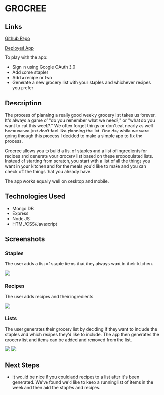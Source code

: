 # GROCREE

## Links

[Github Repo](https://github.com/conspop/grocree)

[Deployed App](https://grocree.herokuapp.com)

To play with the app:
- Sign in using Google OAuth 2.0
- Add some staples
- Add a recipe or two
- Generate a new grocery list with your staples and whichever recipes you prefer

## Description

The process of planning a really good weekly grocery list takes us forever. It's always a game of "do you remember what we need?," or "what do you want to eat this week?." We often forget things or don't eat nearly as well because we just don't feel like planning the list. One day while we were going through this process I decided to make a simple app to fix the process.

Grocree allows you to build a list of staples and a list of ingredients for recipes and generate your grocery list based on these propopulated lists. Instead of starting from scratch, you start with a list of all the things you want in your kitchen and for the meals you'd like to make and you can check off the things that you already have.

The app works equally well on desktop and mobile.

## Technologies Used

- Mongo DB
- Express
- Node JS
- HTML/CSS/Javascript

## Screenshots

### Staples

The user adds a list of staple items that they always want in their kitchen.

<img src='https://github.com/conspop/grocree/blob/master/screenshots/staples.png'>

### Recipes

The user adds recipes and their ingredients.

<img src='https://github.com/conspop/grocree/blob/master/screenshots/recipes.png'>

### Lists

The user generates their grocery list by deciding if they want to include the staples and which recipes they'd like to include. The app then generates the grocery list and items can be added and removed from the list.

<img src='https://github.com/conspop/grocree/blob/master/screenshots/list-generator.png'>
<img src='https://github.com/conspop/grocree/blob/master/screenshots/list.png'>

## Next Steps

- It would be nice if you could add recipes to a list after it's been generated. We've found we'd like to keep a running list of items in the week and then add the staples and recipes.

